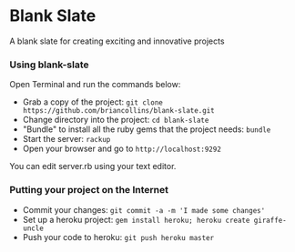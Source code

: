 # Blank Slate

A blank slate for creating exciting and innovative projects

### Using blank-slate

Open Terminal and run the commands below:

* Grab a copy of the project: `git clone https://github.com/briancollins/blank-slate.git`
* Change directory into the project: `cd blank-slate`
* "Bundle" to install all the ruby gems that the project needs: `bundle`
* Start the server: `rackup`
* Open your browser and go to `http://localhost:9292`

You can edit server.rb using your text editor.

### Putting your project on the Internet

* Commit your changes: `git commit -a -m 'I made some changes'`
* Set up a heroku project: `gem install heroku; heroku create giraffe-uncle`
* Push your code to heroku: `git push heroku master`
